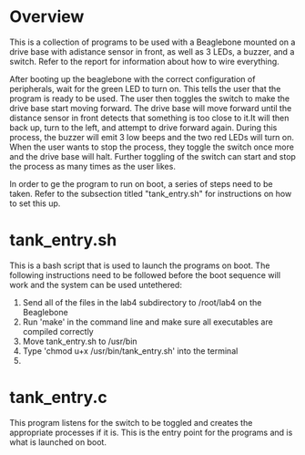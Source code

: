 # Overview

This is a collection of programs to be used with a Beaglebone mounted on a drive
base with adistance sensor in front, as well as 3 LEDs, a buzzer, and a switch. 
Refer to the report for information about how to wire everything.

After booting up the beaglebone with the correct configuration of peripherals, 
wait for the green LED to turn on. This tells the user that the program is ready
to be used. The user then toggles the switch to make the drive base start moving
forward. The drive base will move forward until the distance sensor in front 
detects that something is too close to it.It will then back up, turn to the 
left, and attempt to drive forward again. During this process, the buzzer will
emit 3 low beeps and the two red LEDs will turn on. When the user wants to stop
the process, they toggle the switch once more and the drive base will halt.
Further toggling of the switch can start and stop the process as many times as
the user likes.

In order to ge the program to run on boot, a series of steps need to be taken.
Refer to the subsection titled "tank_entry.sh" for instructions on how to set
this up.

# tank_entry.sh
This is a bash script that is used to launch the programs on boot. The following
instructions need to be followed before the boot sequence will work and the
system can be used untethered:

1. Send all of the files in the lab4 subdirectory to /root/lab4 on the Beaglebone
2. Run 'make' in the command line and make sure all executables are compiled correctly
3. Move tank_entry.sh to /usr/bin
4. Type 'chmod u+x /usr/bin/tank_entry.sh' into the terminal
5. 

# tank_entry.c
This program listens for the switch to be toggled and creates the appropriate
processes if it is. This is the entry point for the programs and is what is
launched on boot.